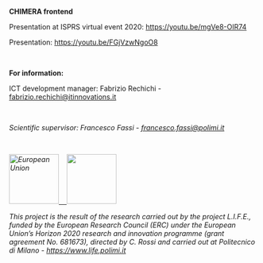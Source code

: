 <b>CHIMERA frontend</b>

Presentation at ISPRS virtual event 2020: https://youtu.be/mgVe8-OIR74

Presentation: https://youtu.be/FGjVzwNgoO8

<br>

<b>For information:</b>

ICT development manager: Fabrizio Rechichi - fabrizio.rechichi@itinnovations.it

<br>

<i>Scientific supervisor: Francesco Fassi - francesco.fassi@polimi.it

<br>

<a href="https://erc.europa.eu" target="_blank"><img src="https://www.life.polimi.it/wp-content/uploads/2017/04/flag_yellow_low.jpg" alt="European Union" title="" height="100">&nbsp;&nbsp;&nbsp;&nbsp;<img src="https://www.life.polimi.it/wp-content/uploads/2017/04/LOGO-ERC.jpg" height="100"></a>

This project is the result of the research carried out by the project L.I.F.E., funded by the European Research Council (ERC) under the European Union’s Horizon 2020 research and innovation programme (grant agreement No. 681673), directed by C. Rossi and carried out at Politecnico di Milano - https://www.life.polimi.it</i>

